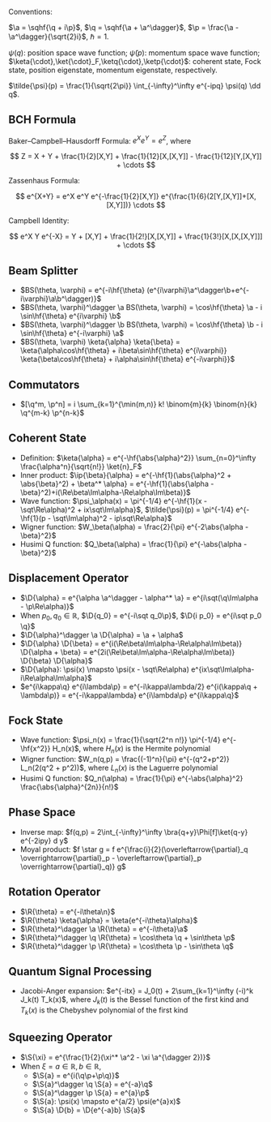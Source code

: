 
Conventions:

$\a = \sqhf{\q + i\p}$, $\q = \sqhf{\a + \a^\dagger}$, $\p = \frac{\a - \a^\dagger}{\sqrt{2}i}$, $\hbar = 1$.

$\psi(q)$: position space wave function; $\tilde{\psi}(p)$: momentum space wave function; $\keta{\cdot},\ket{\cdot}_F,\ketq{\cdot},\ketp{\cdot}$: coherent state, Fock state, position eigenstate, momentum eigenstate, respectively.

$\tilde{\psi}(p) = \frac{1}{\sqrt{2\pi}} \int_{-\infty}^\infty e^{-ipq} \psi(q) \dd q$.


## BCH Formula

Baker–Campbell–Hausdorff Formula: $e^Xe^Y = e^Z$, where

$$
Z = X + Y + \frac{1}{2}[X,Y] + \frac{1}{12}[X,[X,Y]] - \frac{1}{12}[Y,[X,Y]] + \cdots
$$

Zassenhaus Formula:

$$
e^{X+Y} = e^X e^Y e^{-\frac{1}{2}[X,Y]} e^{\frac{1}{6}(2[Y,[X,Y]]+[X,[X,Y]])} \cdots
$$

Campbell Identity:

$$
e^X Y e^{-X} = Y + [X,Y] + \frac{1}{2!}[X,[X,Y]] + \frac{1}{3!}[X,[X,[X,Y]]] + \cdots
$$


## Beam Splitter

- $BS(\theta, \varphi) = e^{-i\hf{\theta} (e^{i\varphi}\a^\dagger\b+e^{-i\varphi}\a\b^\dagger)}$
- $BS(\theta, \varphi)^\dagger \a BS(\theta, \varphi) = \cos\hf{\theta} \a - i \sin\hf{\theta} e^{i\varphi} \b$
- $BS(\theta, \varphi)^\dagger \b BS(\theta, \varphi) = \cos\hf{\theta} \b - i \sin\hf{\theta} e^{-i\varphi} \a$
- $BS(\theta, \varphi) \keta{\alpha} \keta{\beta} = \keta{\alpha\cos\hf{\theta} + i\beta\sin\hf{\theta} e^{i\varphi}} \keta{\beta\cos\hf{\theta} + i\alpha\sin\hf{\theta} e^{-i\varphi}}$


## Commutators

- $[\q^m, \p^n] = i \sum_{k=1}^{\min(m,n)} k! \binom{m}{k} \binom{n}{k} \q^{m-k} \p^{n-k}$


## Coherent State

- Definition: $\keta{\alpha} = e^{-\hf{\abs{\alpha}^2}} \sum_{n=0}^\infty \frac{\alpha^n}{\sqrt{n!}} \ket{n}_F$
- Inner product: $\ip{\beta}{\alpha} = e^{-\hf{1}(\abs{\alpha}^2 + \abs{\beta}^2) + \beta^* \alpha} = e^{-\hf{1}(\abs{\alpha - \beta}^2)+i(\Re\beta\Im\alpha-\Re\alpha\Im\beta)}$
- Wave function: $\psi_\alpha(x) = \pi^{-1/4} e^{-\hf{1}(x - \sqt\Re\alpha)^2 + ix\sqt\Im\alpha}$, $\tilde{\psi}(p) = \pi^{-1/4} e^{-\hf{1}(p - \sqt\Im\alpha)^2 - ip\sqt\Re\alpha}$
- Wigner function: $W_\beta(\alpha) = \frac{2}{\pi} e^{-2\abs{\alpha - \beta}^2}$
- Husimi Q function: $Q_\beta(\alpha) = \frac{1}{\pi} e^{-\abs{\alpha - \beta}^2}$



## Displacement Operator

- $\D{\alpha} = e^{\alpha \a^\dagger - \alpha^* \a} = e^{i\sqt(\q\Im\alpha - \p\Re\alpha)}$
- When $p_0,q_0\in\mathbb{R}$, $\D{q_0} = e^{-i\sqt q_0\p}$, $\D{i p_0} = e^{i\sqt p_0 \q}$
- $\D{\alpha}^\dagger \a \D{\alpha} = \a + \alpha$
- $\D{\alpha} \D{\beta} = e^{i(\Re\beta\Im\alpha-\Re\alpha\Im\beta)} \D{\alpha + \beta} = e^{2i(\Re\beta\Im\alpha-\Re\alpha\Im\beta)} \D{\beta} \D{\alpha}$
- $\D{\alpha}: \psi(x) \mapsto \psi(x - \sqt\Re\alpha) e^{ix\sqt\Im\alpha-i\Re\alpha\Im\alpha}$
- $e^{i\kappa\q} e^{i\lambda\p} = e^{-i\kappa\lambda/2} e^{i(\kappa\q + \lambda\p)} = e^{-i\kappa\lambda} e^{i\lambda\p} e^{i\kappa\q}$


## Fock State

- Wave function: $\psi_n(x) = \frac{1}{\sqrt{2^n n!}} \pi^{-1/4} e^{-\hf{x^2}} H_n(x)$, where $H_n(x)$ is the Hermite polynomial
- Wigner function: $W_n(q,p) = \frac{(-1)^n}{\pi} e^{-(q^2+p^2)} L_n(2(q^2 + p^2))$, where $L_n(x)$ is the Laguerre polynomial
- Husimi Q function: $Q_n(\alpha) = \frac{1}{\pi} e^{-\abs{\alpha}^2} \frac{\abs{\alpha}^{2n}}{n!}$


## Phase Space

- Inverse map: $f(q,p) = 2\int_{-\infty}^\infty \bra{q+y}\Phi[f]\ket{q-y} e^{-2ipy} d y$
- Moyal product: $f \star g = f e^{\frac{i}{2}(\overleftarrow{\partial}_q \overrightarrow{\partial}_p - \overleftarrow{\partial}_p \overrightarrow{\partial}_q)} g$


## Rotation Operator

- $\R{\theta} = e^{-i\theta\n}$
- $\R{\theta} \keta{\alpha} = \keta{e^{-i\theta}\alpha}$
- $\R{\theta}^\dagger \a \R{\theta} = e^{-i\theta}\a$
- $\R{\theta}^\dagger \q \R{\theta} = \cos\theta \q + \sin\theta \p$
- $\R{\theta}^\dagger \p \R{\theta} = \cos\theta \p - \sin\theta \q$


## Quantum Signal Processing

- Jacobi-Anger expansion: $e^{-itx} = J_0(t) + 2\sum_{k=1}^\infty (-i)^k J_k(t) T_k(x)$, where $J_k(t)$ is the Bessel function of the first kind and $T_k(x)$ is the Chebyshev polynomial of the first kind


## Squeezing Operator

- $\S{\xi} = e^{\frac{1}{2}(\xi^* \a^2 - \xi \a^{\dagger 2})}$
- When $\xi=a\in\mathbb{R},b\in\mathbb{R}$,
    - $\S{a} = e^{i(\q\p+\p\q)}$
    - $\S{a}^\dagger \q \S{a} = e^{-a}\q$
    - $\S{a}^\dagger \p \S{a} = e^{a}\p$
    - $\S{a}: \psi(x) \mapsto e^{a/2} \psi(e^{a}x)$
    - $\S{a} \D{b} = \D{e^{-a}b} \S{a}$
